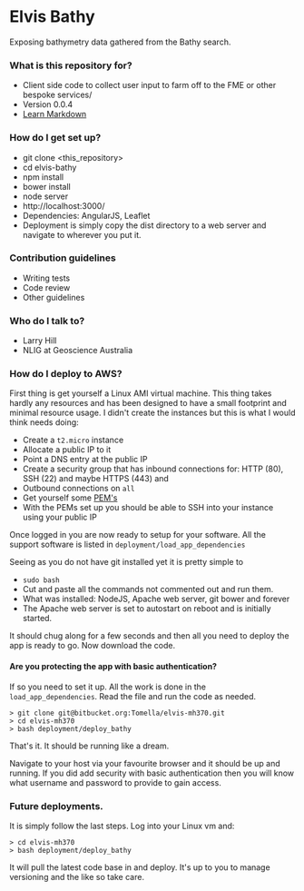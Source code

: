 # Elvis Bathy #

Exposing bathymetry data gathered from the Bathy search.

### What is this repository for? ###

* Client side code to collect user input to farm off to the FME or other bespoke services/
* Version 0.0.4
* [Learn Markdown](https://bitbucket.org/tutorials/markdowndemo)

### How do I get set up? ###

* git clone <this_repository>
* cd elvis-bathy
* npm install
* bower install
* node server
* http://localhost:3000/
* Dependencies: AngularJS, Leaflet
* Deployment is simply copy the dist directory to a web server and navigate to wherever you put it.

### Contribution guidelines ###

* Writing tests
* Code review
* Other guidelines

### Who do I talk to? ###

* Larry Hill
* NLIG at Geoscience Australia

### How do I deploy to AWS? ###

First thing is get yourself a Linux AMI virtual machine. This thing takes hardly any resources and has been designed to
have a small footprint and minimal resource usage. I didn't create the instances but this is what I would think needs doing:

* Create a `t2.micro` instance
* Allocate a public IP to it
* Point a DNS entry at the public IP
* Create a security group that has inbound connections for: HTTP (80), SSH (22) and maybe HTTPS (443) and
* Outbound connections on `all`
* Get yourself some [PEM's](http://docs.aws.amazon.com/AWSEC2/latest/UserGuide/ec2-key-pairs.html#having-ec2-create-your-key-pair)
* With the PEMs set up you should be able to SSH into your instance using your public IP

Once logged in you are now ready to setup for your software. All the support software is listed in `deployment/load_app_dependencies`

Seeing as you do not have git installed yet it is pretty simple to
* `sudo bash`
* Cut and paste all the commands not commented out and run them.
* What was installed: NodeJS, Apache web server, git bower and forever
* The Apache web server is set to autostart on reboot and is initially started.

It should chug along for a few seconds and then all you need to deploy the app is ready to go. Now download the code.

#### Are you protecting the app with basic authentication? ###
If so you need to set it up. All the work is done in the `load_app_dependencies`. Read the file and run the code as needed.

```
> git clone git@bitbucket.org:Tomella/elvis-mh370.git
> cd elvis-mh370
> bash deployment/deploy_bathy
```
That's it. It should be running like a dream.

Navigate to your host via your favourite browser and it should be up and running. If you did add security with basic authentication then you will know what username and password to provide to gain access.

### Future deployments. ###
It is simply follow the last steps.
Log into your Linux vm and:
```
> cd elvis-mh370
> bash deployment/deploy_bathy
```

It will pull the latest code base in and deploy. It's up to you to manage versioning and the like so take care.